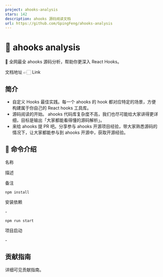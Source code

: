 ```yaml
---
project: ahooks-analysis
stars: 142
description: ahooks 源码阅读文档
url: https://github.com/GpingFeng/ahooks-analysis
---
```


🌟 ahooks analysis
==================

📖 全网最全 ahooks 源码分析，帮助你更深入 React Hooks。

文档地址 👉🏻 Link

简介
--

-   自定义 Hooks 最佳实践。每一个 ahooks 的 hook 都对应特定的场景，方便构建属于你自己的 React hooks 工具库。
-   源码阅读的开始。 ahooks 代码库复杂度不高，我们也尽可能给大家讲得更详细，目标是输出「大家都能看得懂的源码解析」。
-   来给 ahooks 提 PR 吧。分享参与 ahooks 开源项目经验，带大家熟悉源码的情况下，让大家都能参与到 ahooks 开源中，获取开源经验。

🤖 命令介绍
-------

名称

描述

备注

`npm install`

安装依赖

\-

`npm run start`

项目启动

\-

贡献指南
----

详细可见贡献指南。
